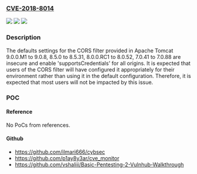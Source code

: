 ### [CVE-2018-8014](https://cve.mitre.org/cgi-bin/cvename.cgi?name=CVE-2018-8014)
![](https://img.shields.io/static/v1?label=Product&message=Apache%20Tomcat&color=blue)
![](https://img.shields.io/static/v1?label=Version&message=n%2Fa&color=blue)
![](https://img.shields.io/static/v1?label=Vulnerability&message=n%2Fa&color=brighgreen)

### Description

The defaults settings for the CORS filter provided in Apache Tomcat 9.0.0.M1 to 9.0.8, 8.5.0 to 8.5.31, 8.0.0.RC1 to 8.0.52, 7.0.41 to 7.0.88 are insecure and enable 'supportsCredentials' for all origins. It is expected that users of the CORS filter will have configured it appropriately for their environment rather than using it in the default configuration. Therefore, it is expected that most users will not be impacted by this issue.

### POC

#### Reference
No PoCs from references.

#### Github
- https://github.com/ilmari666/cybsec
- https://github.com/p1ay8y3ar/cve_monitor
- https://github.com/vshaliii/Basic-Pentesting-2-Vulnhub-Walkthrough

